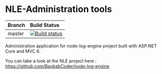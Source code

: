 # NLE-Administration tools

Branch | Build Status 
------ | :----------- 
master | [![Build status](https://ci.appveyor.com/api/projects/status/x066dsmixvnx9kob/branch/master?svg=true)](https://ci.appveyor.com/project/BaobabCoder/nle-admin/branch/master)

Administration application for node-log-engine project built with ASP.NET Core and MVC 6.

You can take a look at the NLE project here : https://github.com/BaobabCoder/node-log-engine
